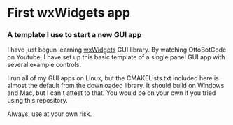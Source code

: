# First wxWidgets app
### A template I use to start a new GUI app

I have just begun learning [wxWidgets](wxwidgets.org) GUI library.  By watching OttoBotCode on Youtube, I have set up this basic template of a single panel GUI app with several example controls.

I run all of my GUI apps on Linux, but the CMAKELists.txt included here is almost the default from the downloaded library.  It should build on Windows and Mac, but I can't attest to that.  You would be on your own if you tried using this repository.

Always, use at your own risk.  